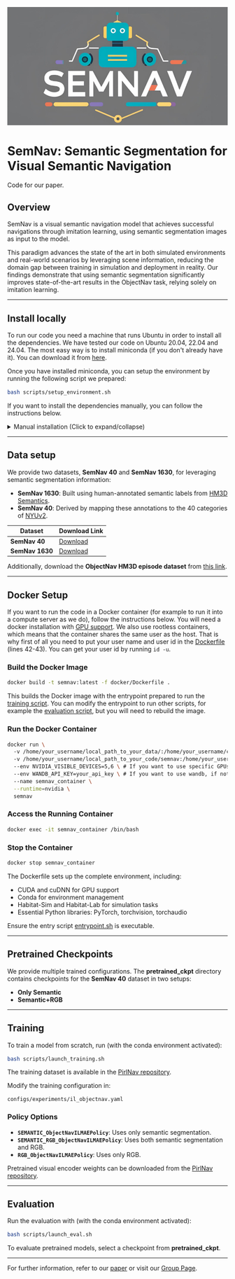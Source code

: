 ![](imgs/SemNavimg.png)
# SemNav: Semantic Segmentation for Visual Semantic Navigation

Code for our paper.

## Overview

SemNav is a visual semantic navigation model that achieves successful navigations through imitation learning, using semantic segmentation images as input to the model.

This paradigm advances the state of the art in both simulated environments and real-world scenarios by leveraging scene information, reducing the domain gap between training in simulation and deployment in reality. Our findings demonstrate that using semantic segmentation significantly improves state-of-the-art results in the ObjectNav task, relying solely on imitation learning.



---

## Install locally

To run our code you need a machine that runs Ubuntu in order to install all the dependencies. We have tested our code on Ubuntu 20.04, 22.04 and 24.04. The most easy way is to install miniconda (if you don't already have it). You can download it from [here](https://www.anaconda.com/docs/getting-started/miniconda/install#macos-linux-installation).

Once you have installed miniconda, you can setup the environment by running the following script we prepared:

```bash
bash scripts/setup_environment.sh
```

If you want to install the dependencies manually, you can follow the instructions below.

<details>
<summary>Manual installation (Click to expand/collapse)</summary>

Clone the repository and set up the environment:

```bash
git clone https://github.com/gramuah/semnav.git
conda create -n semnav python=3.9 cmake=3.18.0
conda activate semnav
```

### Install Habitat-Sim

```bash
git clone --depth 1 --branch v0.2.2 https://github.com/facebookresearch/habitat-sim.git
cd habitat-sim/
pip install -r requirements.txt
python setup.py install --headless
cd ..

```

### Install torch

```bash
pip3 install torch torchvision torchaudio
```

### Install Habitat-Lab

```bash
pip install gym==0.22.0 urllib3==1.25.11 numpy==1.25.0 pillow==9.2.0
git clone https://github.com/carlosgual/habitat-lab.git
cd habitat-lab/
python setup.py develop --install
cd ..
```

### Install other dependencies

```bash 
pip install wandb
conda install protobuf
```

### Install semnav

```bash
pip insatll -e .
```
</details>

---

## Data setup

We provide two datasets, **SemNav 40** and **SemNav 1630**, for leveraging semantic segmentation information:

- **SemNav 1630**: Built using human-annotated semantic labels from [HM3D Semantics](https://github.com/facebookresearch/habitat-lab/tree/main/habitat/data/datasets/hm3d_semantics).
- **SemNav 40**: Derived by mapping these annotations to the 40 categories of [NYUv2](https://cs.nyu.edu/~silberman/datasets/nyu_depth_v2.html).

| Dataset      | Download Link |
|-------------|--------------|
| **SemNav 40**  | [Download](#) |
| **SemNav 1630** | [Download](#) |


Additionally, download the **ObjectNav HM3D episode dataset** from [this link](https://github.com/facebookresearch/habitat-lab/blob/main/DATASETS.md#task-datasets).

---

## Docker Setup

If you want to run the code in a Docker container (for example to run it into a compute server as we do), follow the instructions below. You will need a docker installation with [GPU support](https://docs.nvidia.com/datacenter/cloud-native/container-toolkit/latest/install-guide.html). We also use rootless containers, which means that the container shares the same user as the host. That is why first of all you need to put your user name and user id in the [Dockerfile](docker/Dockerfile) (lines 42-43). You can get your user id by running `id -u`.

### Build the Docker Image

```bash
docker build -t semnav:latest -f docker/Dockerfile .
```

This builds the Docker image with the entrypoint prepared to run the [training script](scripts/launch_training.sh). You can modify the entrypoint to run other scripts, for example the [evaluation script](scripts/launch_eval.sh), but you will need to rebuild the image.

### Run the Docker Container

```bash
docker run \ 
  -v /home/your_username/local_path_to_your_data/:/home/your_username/code/data \ # mount the data folder
  -v /home/your_username/local_path_to_your_code/semnav:/home/your_username/code \ # mount the code folder (so you can modify the code locally and still deploy it via docker)
  --env NVIDIA_VISIBLE_DEVICES=5,6 \ # If you want to use specific GPUs on multi-GPU systems
  --env WANDB_API_KEY=your_api_key \ # If you want to use wandb, if not ignore
  --name semnav_container \
  --runtime=nvidia \
  semnav
```

### Access the Running Container

```bash
docker exec -it semnav_container /bin/bash
```

### Stop the Container

```bash
docker stop semnav_container
```

The Dockerfile sets up the complete environment, including:
- CUDA and cuDNN for GPU support
- Conda for environment management
- Habitat-Sim and Habitat-Lab for simulation tasks
- Essential Python libraries: PyTorch, torchvision, torchaudio

Ensure the entry script [entrypoint.sh](docker/entrypoint.sh) is executable.

---

## Pretrained Checkpoints

We provide multiple trained configurations. The **pretrained_ckpt** directory contains checkpoints for the **SemNav 40** dataset in two setups:
- **Only Semantic**
- **Semantic+RGB**

---

## Training

To train a model from scratch, run (with the conda environment activated):

```bash
bash scripts/launch_training.sh
```

The training dataset is available in the [PirlNav repository](https://github.com/Ram81/pirlnav?tab=readme-ov-file).

Modify the training configuration in:
```
configs/experiments/il_objectnav.yaml
```

### Policy Options

- **`SEMANTIC_ObjectNavILMAEPolicy`**: Uses only semantic segmentation.
- **`SEMANTIC_RGB_ObjectNavILMAEPolicy`**: Uses both semantic segmentation and RGB.
- **`RGB_ObjectNavILMAEPolicy`**: Uses only RGB.

Pretrained visual encoder weights can be downloaded from the [PirlNav repository](https://github.com/Ram81/pirlnav?tab=readme-ov-file).

---

## Evaluation

Run the evaluation with (with the conda environment activated):

```bash
bash scripts/launch_eval.sh
```

To evaluate pretrained models, select a checkpoint from **pretrained_ckpt**.

---

For further information, refer to our [paper](#) or visit our [Group Page](https://gram.web.uah.es/).

